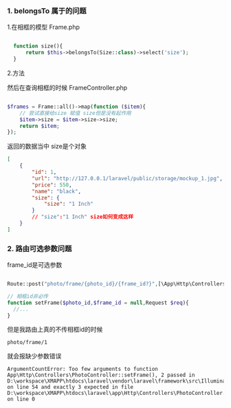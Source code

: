 ### 1. belongsTo 属于的问题

1.在相框的模型 Frame.php
``` php

  function size(){
      return $this->belongsTo(Size::class)->select('size');
  }

```

2.方法

然后在查询相框的时候 FrameController.php
``` php

$frames = Frame::all()->map(function ($item){
    // 尝试直接给size 赋值 size但是没有起作用
    $item->size = $item->size->size;
    return $item;
});

```

返回的数据当中 size是个对象
```json
[
    {
        "id": 1,
        "url": "http://127.0.0.1/laravel/public/storage/mockup_1.jpg",
        "price": 550,
        "name": "black",
        "size": {
            "size": "1 Inch"
        }
        // "size":"1 Inch" size如何变成这样
    }
]
```

### 2. 路由可选参数问题
frame_id是可选参数
```php

Route::post("photo/frame/{photo_id}/{frame_id?}",[\App\Http\Controllers\PhotoController::class,"setFrame"]);
```


```php
// 相框id非必传
function setFrame($photo_id,$frame_id = null,Request $req){
  //...
}
```
但是我路由上真的不传相框id的时候
```
photo/frame/1
```
就会报缺少参数错误
```
ArgumentCountError: Too few arguments to function App\Http\Controllers\PhotoController::setFrame(), 2 passed in D:\workspace\XMAPP\htdocs\laravel\vendor\laravel\framework\src\Illuminate\Routing\Controller.php on line 54 and exactly 3 expected in file D:\workspace\XMAPP\htdocs\laravel\app\Http\Controllers\PhotoController.php on line 0
```